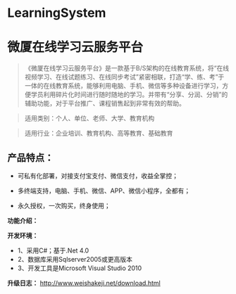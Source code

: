 ﻿# LearningSystem
# 微厦在线学习云服务平台
>《微厦在线学习云服务平台》是一款基于B/S架构的在线教育系统，将“在线视频学习、在线试题练习、在线同步考试”紧密相联，打造“学、练、考”于一体的在线教育系统，能够利用电脑、手机、微信等多种设备进行学习，方便学员利用碎片化时间进行随时随地的学习。并带有“分享、分润、分销”的辅助功能，对于平台推广、课程销售起到非常有效的帮助。

>适用类别：个人、单位、老师、大学、教育机构

>适用行业：企业培训、教育机构、高等教育、基础教育

## 产品特点：
* 可私有化部署，对接支付宝支付、微信支付，收益全掌控；

* 多终端支持，电脑、手机、微信、APP、微信小程序，全都有；

* 永久授权，一次购买，终身使用；


<b>功能介绍：</b>

<b>开发环境：</b>
* 1、采用C#；基于.Net 4.0
* 2、数据库采用Sqlserver2005或更高版本
* 3、开发工具是Microsoft Visual Studio 2010

<b>升级日志：</b>
<a href="http://www.weishakeji.net/download.html" target="_blank">http://www.weishakeji.net/download.html</a> 

